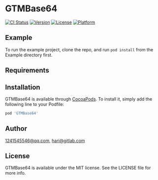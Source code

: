 # GTMBase64

[![CI Status](https://img.shields.io/travis/1241545546@qq.com/GTMBase64.svg?style=flat)](https://travis-ci.org/1241545546@qq.com/GTMBase64)
[![Version](https://img.shields.io/cocoapods/v/GTMBase64.svg?style=flat)](https://cocoapods.org/pods/GTMBase64)
[![License](https://img.shields.io/cocoapods/l/GTMBase64.svg?style=flat)](https://cocoapods.org/pods/GTMBase64)
[![Platform](https://img.shields.io/cocoapods/p/GTMBase64.svg?style=flat)](https://cocoapods.org/pods/GTMBase64)

## Example

To run the example project, clone the repo, and run `pod install` from the Example directory first.

## Requirements

## Installation

GTMBase64 is available through [CocoaPods](https://cocoapods.org). To install
it, simply add the following line to your Podfile:

```ruby
pod 'GTMBase64'
```

## Author

1241545546@qq.com, hari@gitlab.com

## License

GTMBase64 is available under the MIT license. See the LICENSE file for more info.
